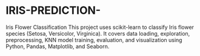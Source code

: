 # IRIS-PREDICTION-
Iris Flower Classification This project uses scikit-learn to classify Iris flower species (Setosa, Versicolor, Virginica). It covers data loading, exploration, preprocessing, KNN model training, evaluation, and visualization using Python, Pandas, Matplotlib, and Seaborn.
